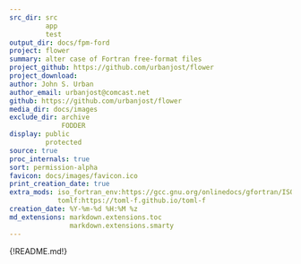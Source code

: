 ```yaml
---
src_dir: src
         app
         test
output_dir: docs/fpm-ford
project: flower
summary: alter case of Fortran free-format files
project_github: https://github.com/urbanjost/flower
project_download:
author: John S. Urban
author_email: urbanjost@comcast.net
github: https://github.com/urbanjost/flower
media_dir: docs/images
exclude_dir: archive
             FODDER
display: public
         protected
source: true
proc_internals: true
sort: permission-alpha
favicon: docs/images/favicon.ico
print_creation_date: true
extra_mods: iso_fortran_env:https://gcc.gnu.org/onlinedocs/gfortran/ISO_005fFORTRAN_005fENV.html
            tomlf:https://toml-f.github.io/toml-f
creation_date: %Y-%m-%d %H:%M %z
md_extensions: markdown.extensions.toc
               markdown.extensions.smarty
---
```


{!README.md!}
